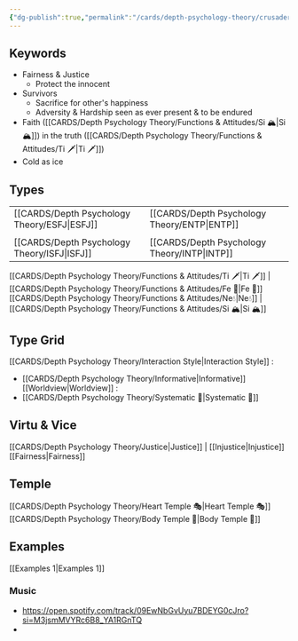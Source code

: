 ```yaml
---
{"dg-publish":true,"permalink":"/cards/depth-psychology-theory/crusader/","noteIcon":"","created":"2023-01-04T21:24:57.397+01:00","updated":"2023-04-10T21:33:37.946+02:00"}
---
```



## Keywords
- Fairness & Justice
	-  Protect the innocent
- Survivors
	- Sacrifice for other's happiness
	- Adversity & Hardship seen as ever present & to be endured
- Faith ([[CARDS/Depth Psychology Theory/Functions & Attitudes/Si 🏔️\|Si 🏔️]]) in the truth ([[CARDS/Depth Psychology Theory/Functions & Attitudes/Ti 🗡️\|Ti 🗡️]])
- Cold as ice

## Types 

|  |  |      |  |
|:---------------|:-----------|:---------------|:---------------|
| [[CARDS/Depth Psychology Theory/ESFJ\|ESFJ]]       |  | [[CARDS/Depth Psychology Theory/ENTP\|ENTP]]&nbsp; |        |
|       |  |     |      |
| [[CARDS/Depth Psychology Theory/ISFJ\|ISFJ]]&nbsp; |   |  [[CARDS/Depth Psychology Theory/INTP\|INTP]]      |        |  

[[CARDS/Depth Psychology Theory/Functions & Attitudes/Ti 🗡️\|Ti 🗡️]] | [[CARDS/Depth Psychology Theory/Functions & Attitudes/Fe 💉\|Fe 💉]] 
[[CARDS/Depth Psychology Theory/Functions & Attitudes/Ne💧\|Ne💧]] | [[CARDS/Depth Psychology Theory/Functions & Attitudes/Si 🏔️\|Si 🏔️]]

## Type Grid
[[CARDS/Depth Psychology Theory/Interaction Style\|Interaction Style]] : 
- [[CARDS/Depth Psychology Theory/Informative\|Informative]]
[[Worldview\|Worldview]] : 
- [[CARDS/Depth Psychology Theory/Systematic 🔧\|Systematic 🔧]]

## Virtu & Vice
[[CARDS/Depth Psychology Theory/Justice\|Justice]] | [[Injustice\|Injustice]]
[[Fairness\|Fairness]] 

## Temple 
[[CARDS/Depth Psychology Theory/Heart Temple 🎭\|Heart Temple 🎭]]
[[CARDS/Depth Psychology Theory/Body Temple 🌳\|Body Temple 🌳]]

## Examples 
[[Examples 1\|Examples 1]] 

### Music 
- https://open.spotify.com/track/09EwNbGvUyu7BDEYG0cJro?si=M3jsmMVYRc6B8_YA1RGnTQ
- 